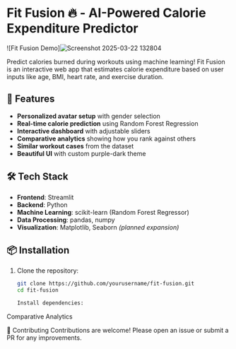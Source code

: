# Fit Fusion 🔥 - AI-Powered Calorie Expenditure Predictor

![Fit Fusion Demo]![Screenshot 2025-03-22 132804](https://github.com/user-attachments/assets/ed7f6727-3115-4be8-95fe-2393abb98889)


Predict calories burned during workouts using machine learning! Fit Fusion is an interactive web app that estimates calorie expenditure based on user inputs like age, BMI, heart rate, and exercise duration.

## 🌟 Features

- **Personalized avatar setup** with gender selection
- **Real-time calorie prediction** using Random Forest Regression
- **Interactive dashboard** with adjustable sliders
- **Comparative analytics** showing how you rank against others
- **Similar workout cases** from the dataset
- **Beautiful UI** with custom purple-dark theme

## 🛠️ Tech Stack

- **Frontend**: Streamlit
- **Backend**: Python
- **Machine Learning**: scikit-learn (Random Forest Regressor)
- **Data Processing**: pandas, numpy
- **Visualization**: Matplotlib, Seaborn *(planned expansion)*

## 📦 Installation

1. Clone the repository:
   ```bash
   git clone https://github.com/yourusername/fit-fusion.git
   cd fit-fusion

   Install dependencies:

Comparative Analytics

🤝 Contributing
Contributions are welcome! Please open an issue or submit a PR for any improvements.

